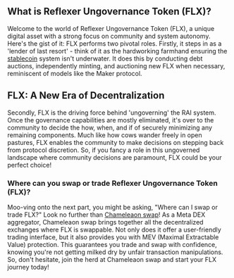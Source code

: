 <h2>What is Reflexer Ungovernance Token (FLX)?</h2>
<p>Welcome to the world of Reflexer Ungovernance Token (FLX), a unique digital asset with a strong focus on community and system autonomy. Here's the gist of it: FLX performs two pivotal roles. Firstly, it steps in as a 'lender of last resort' - think of it as the hardworking farmhand ensuring the <a href="https://en.wikipedia.org/wiki/Stablecoin" rel="nofollow noreferrer noopener" target="_blank">stablecoin</a> system isn't underwater. It does this by conducting debt auctions, independently minting, and auctioning new FLX when necessary, reminiscent of models like the Maker protocol. </p>

<h2>FLX: A New Era of Decentralization</h2>
<p>Secondly, FLX is the driving force behind 'ungoverning' the RAI system. Once the governance capabilities are mostly eliminated, it's over to the community to decide the how, when, and if of securely minimizing any remaining components. Much like how cows wander freely in open pastures, FLX enables the community to make decisions on stepping back from protocol discretion. So, if you fancy a role in this ungoverned landscape where community decisions are paramount, FLX could be your perfect choice!</p>

<h3>Where can you swap or trade Reflexer Ungovernance Token (FLX)?</h3>
<p>Moo-ving onto the next part, you might be asking, "Where can I swap or trade FLX?" Look no further than <a href="https://chameleon.exchange/" rel="noopener" target="_blank">Chameleaon swap</a>! As a Meta DEX aggregator, Chameleaon swap brings together all the decentralized exchanges where FLX is swappable. Not only does it offer a user-friendly trading interface, but it also provides you with MEV (Maximal Extractable Value) protection. This guarantees you trade and swap with confidence, knowing you're not getting milked dry by unfair transaction manipulations. So, don't hesitate, join the herd at Chameleaon swap and start your FLX journey today!</p>
